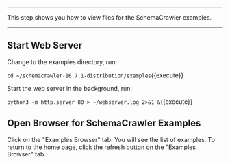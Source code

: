 -----

This step shows you how to view files for the SchemaCrawler examples.

-----

## Start Web Server

Change to the examples directory, run:

`cd ~/schemacrawler-16.7.1-distribution/examples`{{execute}}

Start the web server in the background, run:

`python3 -m http.server 80 > ~/webserver.log 2>&1 &`{{execute}}

## Open Browser for SchemaCrawler Examples

Click on the "Examples Browser" tab. You will see the list of examples. To return to the home page, click the refresh button on the "Examples Browser" tab.
